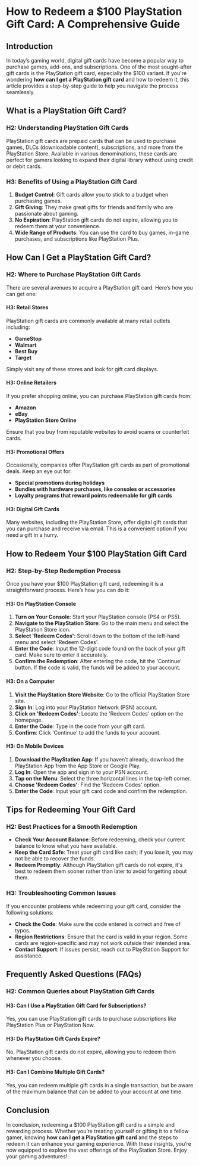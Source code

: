 
# How to Redeem a $100 PlayStation Gift Card: A Comprehensive Guide

## Introduction

In today’s gaming world, digital gift cards have become a popular way to purchase games, add-ons, and subscriptions. One of the most sought-after gift cards is the PlayStation gift card, especially the $100 variant. If you're wondering **how can I get a PlayStation gift card** and how to redeem it, this article provides a step-by-step guide to help you navigate the process seamlessly. 

## What is a PlayStation Gift Card?

### H2: Understanding PlayStation Gift Cards

PlayStation gift cards are prepaid cards that can be used to purchase games, DLCs (downloadable content), subscriptions, and more from the PlayStation Store. Available in various denominations, these cards are perfect for gamers looking to expand their digital library without using credit or debit cards.

### H3: Benefits of Using a PlayStation Gift Card

1. **Budget Control**: Gift cards allow you to stick to a budget when purchasing games.
2. **Gift Giving**: They make great gifts for friends and family who are passionate about gaming.
3. **No Expiration**: PlayStation gift cards do not expire, allowing you to redeem them at your convenience.
4. **Wide Range of Products**: You can use the card to buy games, in-game purchases, and subscriptions like PlayStation Plus.

## How Can I Get a PlayStation Gift Card?

### H2: Where to Purchase PlayStation Gift Cards

There are several avenues to acquire a PlayStation gift card. Here’s how you can get one:

#### H3: Retail Stores

PlayStation gift cards are commonly available at many retail outlets including:

- **GameStop**
- **Walmart**
- **Best Buy**
- **Target**

Simply visit any of these stores and look for gift card displays.

#### H3: Online Retailers

If you prefer shopping online, you can purchase PlayStation gift cards from:

- **Amazon**
- **eBay**
- **PlayStation Store Online**

Ensure that you buy from reputable websites to avoid scams or counterfeit cards.

#### H3: Promotional Offers

Occasionally, companies offer PlayStation gift cards as part of promotional deals. Keep an eye out for:

- **Special promotions during holidays**
- **Bundles with hardware purchases, like consoles or accessories**
- **Loyalty programs that reward points redeemable for gift cards**

#### H3: Digital Gift Cards

Many websites, including the PlayStation Store, offer digital gift cards that you can purchase and receive via email. This is a convenient option if you need a gift in a hurry.

## How to Redeem Your $100 PlayStation Gift Card

### H2: Step-by-Step Redemption Process

Once you have your $100 PlayStation gift card, redeeming it is a straightforward process. Here’s how you can do it:

#### H3: On PlayStation Console

1. **Turn on Your Console**: Start your PlayStation console (PS4 or PS5).
2. **Navigate to the PlayStation Store**: Go to the main menu and select the PlayStation Store icon.
3. **Select 'Redeem Codes'**: Scroll down to the bottom of the left-hand menu and select 'Redeem Codes'.
4. **Enter the Code**: Input the 12-digit code found on the back of your gift card. Make sure to enter it accurately.
5. **Confirm the Redemption**: After entering the code, hit the 'Continue' button. If the code is valid, the funds will be added to your account.

#### H3: On a Computer

1. **Visit the PlayStation Store Website**: Go to the official PlayStation Store site.
2. **Sign In**: Log into your PlayStation Network (PSN) account.
3. **Click on 'Redeem Codes'**: Locate the 'Redeem Codes' option on the homepage.
4. **Enter the Code**: Type in the code from your gift card.
5. **Confirm**: Click 'Continue' to add the funds to your account.

#### H3: On Mobile Devices

1. **Download the PlayStation App**: If you haven’t already, download the PlayStation App from the App Store or Google Play.
2. **Log In**: Open the app and sign in to your PSN account.
3. **Tap on the Menu**: Select the three horizontal lines in the top-left corner.
4. **Choose 'Redeem Codes'**: Find the 'Redeem Codes' option.
5. **Enter the Code**: Input your gift card code and confirm the redemption.

## Tips for Redeeming Your Gift Card

### H2: Best Practices for a Smooth Redemption

- **Check Your Account Balance**: Before redeeming, check your current balance to know what you have available.
- **Keep the Card Safe**: Treat your gift card like cash; if you lose it, you may not be able to recover the funds.
- **Redeem Promptly**: Although PlayStation gift cards do not expire, it's best to redeem them sooner rather than later to avoid forgetting about them.

### H3: Troubleshooting Common Issues

If you encounter problems while redeeming your gift card, consider the following solutions:

- **Check the Code**: Make sure the code entered is correct and free of typos.
- **Region Restrictions**: Ensure that the card is valid in your region. Some cards are region-specific and may not work outside their intended area.
- **Contact Support**: If issues persist, reach out to PlayStation Support for assistance.

## Frequently Asked Questions (FAQs)

### H2: Common Queries about PlayStation Gift Cards

#### H3: Can I Use a PlayStation Gift Card for Subscriptions?

Yes, you can use PlayStation gift cards to purchase subscriptions like PlayStation Plus or PlayStation Now.

#### H3: Do PlayStation Gift Cards Expire?

No, PlayStation gift cards do not expire, allowing you to redeem them whenever you choose.

#### H3: Can I Combine Multiple Gift Cards?

Yes, you can redeem multiple gift cards in a single transaction, but be aware of the maximum balance that can be added to your account at one time.

## Conclusion

In conclusion, redeeming a $100 PlayStation gift card is a simple and rewarding process. Whether you’re treating yourself or gifting it to a fellow gamer, knowing **how can I get a PlayStation gift card** and the steps to redeem it can enhance your gaming experience. With these insights, you’re now equipped to explore the vast offerings of the PlayStation Store. Enjoy your gaming adventures!
